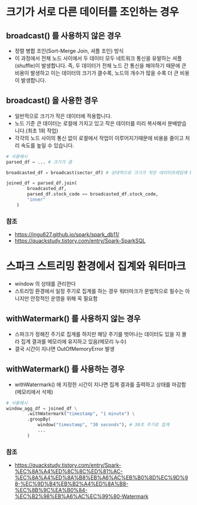 # 크기가 서로 다른 데이터를 조인하는 경우
## broadcast() 를 사용하지 않은 경우
- 정렬 병합 조인(Sort-Merge Join, 셔플 조인) 방식
- 이 과정에서 전체 노드 사이에서 두 데이터 모두 네트워크 통신을 유발하는 셔플(shuffle)이 발생합니다. 즉, 두 데이터가 전체 노드 간 통신을 해야하기 때문에 큰 비용이 발생하고 이는 데이터의 크기가 클수록, 노드의 개수가 많을 수록 더 큰 비용이 발생합니다.
## broadcast() 을 사용한 경우
- 일반적으로 크기가 작은 데이터에 적용합니다.
- 노드 기준 큰 데이터는 로컬에 가지고 있고 작은 데이터를 미리 복사해서 분배받습니다.(최초 1회 작업)
- 각각의 노드 사이의 통신 없이 로컬에서 작업이 이루어지기때문에 비용을 줄이고 처리 속도를 높일 수 있습니다.

``` python
# 사용예시
parsed_df = ... # 크기가 큼

broadcasted_df = broadcast(sector_df) # 상대적으로 크기가 작은 데이터프레임에 broadcast() 적용

joined_df = parsed_df.join(
        broadcasted_df,
        parsed_df.stock_code == broadcasted_df.stock_code,
        "inner"
    )
```
### 참조
- https://ingu627.github.io/spark/spark_db11/
- https://quackstudy.tistory.com/entry/Spark-SparkSQL

# 스파크 스트리밍 환경에서 집계와 워터마크
- window 의 상태를 관리한다
- 스트리밍 환경에서 일정 주기로 집계를 하는 경우 워터마크가 문법적으로 필수는 아니지만 안정적인 운영을 위해 꼭 필요함
## withWatermark() 를 사용하지 않는 경우
- 스파크가 정해진 주기로 집계를 하지만 해당 주기를 벗어나는 데이터도 있을 지 몰라 집계 결과를 메모리에 유지하고 있음(메모리 누수)
- 결국 시간이 지나면 OutOfMemoryError 발생

## withWatermark() 를 사용하는 경우
- withWatermark() 에 지정한 시간이 지나면 집계 결과를 출력하고 상태를 마감함(메모리에서 삭제)

``` python
# 사용예시
window_agg_df = joined_df \
        .withWatermark("timestamp", "1 minute") \
        .groupBy(
            window("timestamp", "30 seconds"), # 30초 주기로 집계
            ...
        )

```
### 참조
- https://quackstudy.tistory.com/entry/Spark-%EC%8A%A4%ED%8C%8C%ED%81%AC-%EC%8A%A4%ED%8A%B8%EB%A6%AC%EB%B0%8D%EC%9D%98-%EC%9D%B4%EB%B2%A4%ED%8A%B8-%EC%8B%9C%EA%B0%84-%EC%B2%98%EB%A6%AC%EC%99%80-Watermark